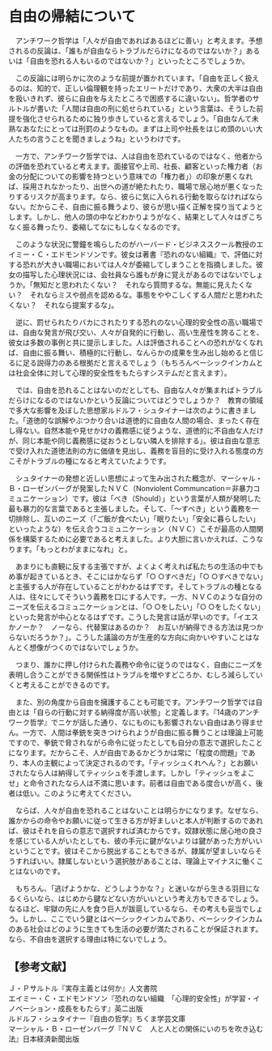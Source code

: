 # 自由の帰結について

　アンチワーク哲学は「人々が自由であればあるほどに善い」と考えます。予想されるの反論は、「誰もが自由ならトラブルだらけになるのではないか？」あるいは「自由を恐れる人もいるのではないか？」といったところでしょうか。

　この反論には明らかに次のような前提が置かれています。「自由を正しく扱えるのは、知的で、正しい倫理観を持ったエリートだけであり、大衆の大半は自由を扱いきれず、彼らに自由を与えたところで困惑するに違いない」。哲学者のサルトルが書いた「人間は自由の刑に処せられている」という言葉は、そうした前提を強化させられるために独り歩きしていると言えるでしょう。「自由なんて未熟なあなたにとっては刑罰のようなもの。まずは上司や社長をはじめ頭のいい大人たちの言うことを聞きましょうね」というわけです。

　一方で、アンチワーク哲学では、人は自由を恐れているのではなく、他者からの評価を恐れていると考えます。面接官や上司、社長、顧客といった権力者（お金の分配についての影響を持つという意味での「権力者」）の印象が悪くなれば、採用されなかったり、出世への道が絶たれたり、職場で居心地が悪くなったりするリスクが高まります。なら、彼らに気に入られる行動を取らなければならない。だからこそ、自由に振る舞うより、彼らが思い描く正解を探り当てようとします。しかし、他人の頭の中などわかりようがなく、結果として人々はぎこちなく振る舞ったり、委縮してなにもしなくなるのです。

　このような状況に警鐘を鳴らしたのがハーバード・ビジネススクール教授のエイミー・Ｃ・エドモンドソンです。彼女は著書『恐れのない組織』で、評価に対する恐れが大きい職場においては人々が委縮してしまうことを指摘しました。彼女の描写した心理状況には、会社員なら誰もが身に覚えがあるのではないでしょうか。「無知だと思われたくない？　それなら質問するな。無能に見えたくない？　それならミスや弱点を認めるな。事態をややこしくする人間だと思われたくない？　それなら提案するな」。

　逆に、罰せられたりバカにされたりする恐れのない心理的安全性の高い職場では、自由な発言が飛び交い、人々が自発的に行動し、高い生産性を誇ることを、彼女は多数の事例と共に提示しました。人は評価されることへの恐れがなくなれば、自由に振る舞い、積極的に行動し、なんらかの成果を生み出し始めると信じるに足る説得力のある根拠だと言えるでしょう（もちろんベーシックインカムとは社会全体に対して心理的安全性をもたらすシステムだと言えます）。

　では、自由を恐れることはないのだとしても、自由な人々が集まればトラブルだらけになるのではないかという反論についてはどうでしょうか？　教育の領域で多大な影響を及ぼした思想家ルドルフ・シュタイナーは次のように書きました。「道徳的な誤解やぶつかり合いは道徳的に自由な人間の場合、まったく存在し得ない。自然本能や見せかけの義務感に従うような、道徳的に不自由な人だけが、同じ本能や同じ義務感に従おうとしない隣人を排除する」。彼は自由な意志で受け入れた道徳法則の方に価値を見出し、義務を盲目的に受け入れる態度の方こそがトラブルの種になると考えていたようです。

　シュタイナーの発想と近しい思想によって生み出された概念が、マーシャル・Ｂ・ローゼンバーグが発案したＮＶＣ（Nonviolent Communcation＝非暴力コミュニケーション）です。彼は「べき（Should）」という言葉が人類が発明した最も暴力的な言葉であると主張しました。そして、「～すべき」という義務を一切排除し、互いのニーズ（「ご飯が食べたい」「眠りたい」「安全に暮らしたい」といったような）を伝え合うコミュニケーション（ＮＶＣ）こそが最高の人間関係を構築するために必要であると考えました。より大胆に言いかえれば、こうなります。「もっとわがままになれ」と。

　あまりにも直観に反する主張ですが、よくよく考えれば私たちの生活の中でもめ事が起きているとき、そこにはかならず「○ ○すべきだ」「○ ○すべきでない」と主張する人が存在していることがわかるはずです。そしてトラブルの種となる人は、往々にしてそういう義務を口にする人です。一方、ＮＶＣのような自分のニーズを伝えるコミュニケーションとは、「○ ○をしたい」「○ ○をしたくない」といった発言が中心となるはずです。こうした発言は話が早いのです。「イエスかノーか？　ノーなら、代替案はあるのか？　お互いが納得できる方法は見つからないだろうか？」。こうした議論の方が生産的な方向に向かいやすいことはなんとく想像がつくのではないでしょうか。

　つまり、誰かに押し付けられた義務や命令に従うのではなく、自由にニーズを表明し合うことができる関係性はトラブルを増やすどころか、むしろ減らしていくと考えることができるのです。

　また、別の角度から自由を擁護することも可能です。アンチワーク哲学では自由とは「自らの行動に対する納得度が高い状態」と定義します。『14歳のアンチワーク哲学』でニケが話した通り、なにものにも影響されない自由はあり得ません。一方で、人間は拳銃を突きつけられようが自由に振る舞うことは理論上可能ですので、拳銃で脅されながら命令に従ったとしても自分の意志で選択したことになります。だからこそ、人が自由であるかどうかは常に「程度の問題」であり、本人の主観によって決定されるのです。「ティッシュくれへん？」とお願いされたなら人は納得してティッシュを手渡します。しかし「ティッシュをよこせ」と命令されたなら人は不満に思います。前者は自由である度合いが高く、後者は低い。このように考えてください。

　ならば、人々が自由を恐れることはないことは明らかになります。なぜなら、誰かからの命令やお願いに従って生きる方が好ましいと本人が判断するのであれば、彼はそれを自らの意志で選択すれば済むからです。奴隷状態に居心地の良さを感じている人がいたとしても、彼の手元に鍵がないよりは鍵があった方がいいということです。彼はそこから脱出することもできるが、隷属が望ましいならそうすればいい。隷属しないという選択肢があることは、理論上マイナスに働くことはないのです。

　もちろん、「逃げようかな、どうしようかな？」と迷いながら生きる羽目になるくらいなら、はじめから鍵などない方がいいという考え方もできるでしょう。なるほど、牢獄の先に人を食う巨人が跋扈しているなら、その考えも妥当でしょう。しかし、ここでいう鍵とはベーシックインカムであり、ベーシックインカムのある社会はどのように生きても生活の必要が満たされることが保証されます。なら、不自由を選択する理由は特にないでしょう。

## 【参考文献】
Ｊ・Ｐサルトル『実存主義とは何か』人文書院<br>
エイミー・Ｃ・エドモンドソン『恐れのない組織　「心理的安全性」が学習・イノベーション・成長をもたらす』英二出版<br>
ルドルフ・シュタイナー『自由の哲学』ちくま学芸文庫<br>
マーシャル・Ｂ・ローゼンバーグ『ＮＶＣ　人と人との関係にいのちを吹き込む法』日本経済新聞出版